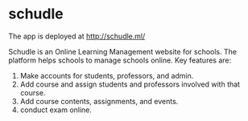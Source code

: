 # schudle
The app is deployed at http://schudle.ml/ 

Schudle is an Online Learning Management website for schools. The platform helps schools to manage schools online. Key features are:
1. Make accounts for students, professors, and admin.
2. Add course and assign students and professors involved with that course.
3. Add course contents, assignments, and events.
4. conduct exam online.
